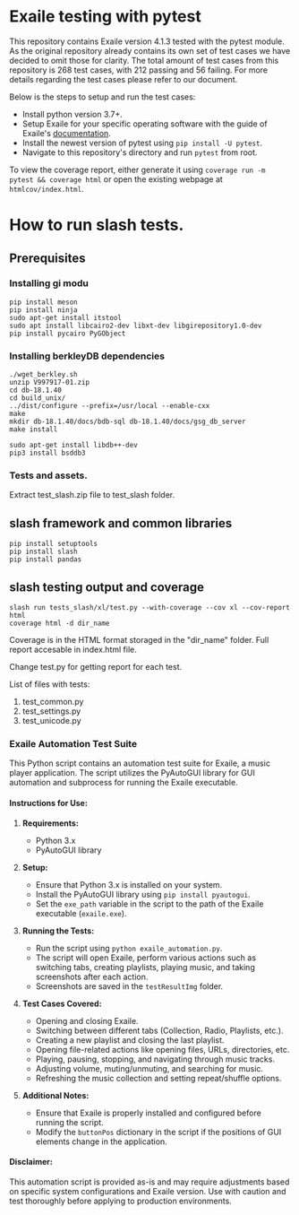 

Exaile testing with pytest 
======

This repository contains Exaile version 4.1.3 tested with the pytest module. As the original repository already contains its own set of test cases we have decided to omit those for clarity. 
The total amount of test cases from this repository is 268 test cases, with 212 passing and 56 failing. For more details regarding the test cases please refer to our document. 

Below is the steps to setup and run the test cases:
- Install python version 3.7+.
- Setup Exaile for your specific operating software with the guide of Exaile's [documentation](https://exaile.readthedocs.io/en/stable/dev/getting_started.html).
- Install the newest version of pytest using `pip install -U pytest`.
- Navigate to this repository's directory and run `pytest` from root.

To view the coverage report, either generate it using `coverage run -m pytest && coverage html` or open the existing webpage at `htmlcov/index.html`.

# How to run slash tests.

## Prerequisites

### Installing gi modu

```
pip install meson
pip install ninja
sudo apt-get install itstool
sudo apt install libcairo2-dev libxt-dev libgirepository1.0-dev
pip install pycairo PyGObject
```

### Installing berkleyDB dependencies

```
./wget_berkley.sh
unzip V997917-01.zip
cd db-18.1.40
cd build_unix/
../dist/configure --prefix=/usr/local --enable-cxx
make
mkdir db-18.1.40/docs/bdb-sql db-18.1.40/docs/gsg_db_server
make install

sudo apt-get install libdb++-dev
pip3 install bsddb3
```

### Tests and assets.
Extract test_slash.zip file to test_slash folder.

## slash framework and common libraries
```
pip install setuptools
pip install slash
pip install pandas
```

## slash testing output and coverage

```
slash run tests_slash/xl/test.py --with-coverage --cov xl --cov-report html
coverage html -d dir_name
```
Coverage is in the HTML format storaged in the "dir_name" folder. Full report accesable in index.html file.

Change test.py for getting report for each test.  

List of files with tests:
1. test_common.py
2. test_settings.py
3. test_unicode.py

### Exaile Automation Test Suite

This Python script contains an automation test suite for Exaile, a music player application. The script utilizes the PyAutoGUI library for GUI automation and subprocess for running the Exaile executable.

#### Instructions for Use:

1. **Requirements:**
   - Python 3.x
   - PyAutoGUI library

2. **Setup:**
   - Ensure that Python 3.x is installed on your system.
   - Install the PyAutoGUI library using `pip install pyautogui`.
   - Set the `exe_path` variable in the script to the path of the Exaile executable (`exaile.exe`).

3. **Running the Tests:**
   - Run the script using `python exaile_automation.py`.
   - The script will open Exaile, perform various actions such as switching tabs, creating playlists, playing music, and taking screenshots after each action.
   - Screenshots are saved in the `testResultImg` folder.

4. **Test Cases Covered:**
   - Opening and closing Exaile.
   - Switching between different tabs (Collection, Radio, Playlists, etc.).
   - Creating a new playlist and closing the last playlist.
   - Opening file-related actions like opening files, URLs, directories, etc.
   - Playing, pausing, stopping, and navigating through music tracks.
   - Adjusting volume, muting/unmuting, and searching for music.
   - Refreshing the music collection and setting repeat/shuffle options.

5. **Additional Notes:**
   - Ensure that Exaile is properly installed and configured before running the script.
   - Modify the `buttonPos` dictionary in the script if the positions of GUI elements change in the application.

#### Disclaimer:
This automation script is provided as-is and may require adjustments based on specific system configurations and Exaile version. Use with caution and test thoroughly before applying to production environments.
